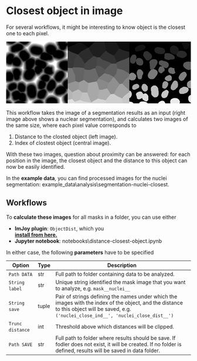 # Closest object in image
For several workflows, it might be interesting to know object is the closest one to each pixel.

![obj-dist-example.png](img/obj-dist-example.png)

This workflow takes the  image of a segmentation results as an input (right image above shows a
nuclear segmentation), and calculates two images of the same size, where each pixel value corresponds to 
1. Distance to the closted object (left image).
2. Index of clostest object (central image).

With these two images, question about proximity can be answered: for each position in the image, the closest
object and the distance to this object can now be easily identified. 

In the **example data**, you can find processed images for the nuclei segmentation: example_data\analysis\segmentation-nuclei-closest.


## Workflows
To **calculate these images** for all masks in a folder, you can use either

* **ImJoy plugin**:  `ObjectDist`, which you  
<a href="https://imjoy.io/#/app?w=fq-segment&plugin=fish-quant/segmentation:ObjectDist@stable&upgrade=1" target="_blank">**install from here.**</a>
* **Jupyter notebook**: notebooks\distance-closest-object.ipynb

In either case, the following **parameters** have to be specified

Option           | Type |  Description
---------------- | ---- |  -----------
`Path DATA`    | str  | Full path to folder containing data to be analyzed.
`String label`    | str  |  Unique string identified the mask image that you want to analyze, e.g. `mask__nuclei__`
`String save`    | tuple  | Pair of strings defining the names under which the images with the index of the object, and the distance to this object will be saved, e.g. `('nuclei_close_ind__', 'nuclei_close_dist__')`
`Trunc distance`    | int  | Threshold above which distances will be clipped. 
`Path SAVE`    | str  | Full path to folder where results should be save. If fodler does not exist, it will be created. If no folder is defined, results will be saved in data folder. 
